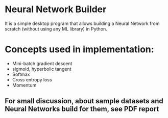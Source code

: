 # Neural Network Builder
It is a simple desktop program that allows building a Neural Network from scratch (without using any ML library) in Python.

# Concepts used in implementation:
* Mini-batch gradient descent
* sigmoid, hyperbolic tangent 
* Softmax
* Cross entropy loss
* Momentum

## For small discussion, about sample datasets and Neural Networks build for them, see PDF report
